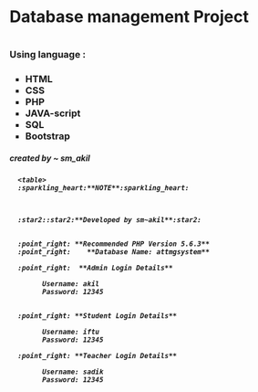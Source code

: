 <h1>Database management Project<h1>
   <h3>Using language : <h3>
      <ul style="list-style-type:square;">
        <li>HTML</li>
        <li>CSS</li>
        <li>PHP</li>
        <li>JAVA-script</li>
        <li>SQL</li>
        <li>Bootstrap</li>
      </ul>
   <h5 style="align:right;"> created by ~ sm_akil <h5>
  
      
      <table>
      :sparkling_heart:**NOTE**:sparkling_heart:
      
      
      
      :star2::star2:**Developed by sm~akil**:star2:

      
      :point_right: **Recommended PHP Version 5.6.3**
      :point_right:    **Database Name: attmgsystem**

      :point_right:  **Admin Login Details**

            Username: akil
            Password: 12345


      :point_right: **Student Login Details**
    
            Username: iftu
            Password: 12345
      
      :point_right: **Teacher Login Details**

            Username: sadik
            Password: 12345
</table
